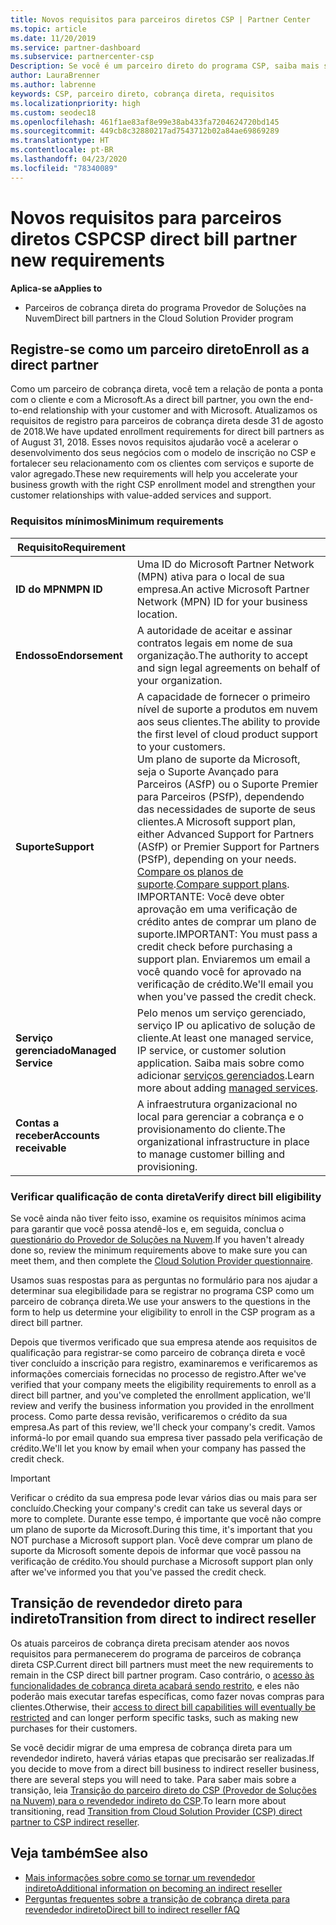 ```yaml
---
title: Novos requisitos para parceiros diretos CSP | Partner Center
ms.topic: article
ms.date: 11/20/2019
ms.service: partner-dashboard
ms.subservice: partnercenter-csp
Description: Se você é um parceiro direto do programa CSP, saiba mais sobre os requisitos atualizados de suporte e serviços e como atender a eles.
author: LauraBrenner
ms.author: labrenne
keywords: CSP, parceiro direto, cobrança direta, requisitos
ms.localizationpriority: high
ms.custom: seodec18
ms.openlocfilehash: 461f1ae83af8e99e38ab433fa7204624720bd145
ms.sourcegitcommit: 449cb8c32880217ad7543712b02a84ae69869289
ms.translationtype: HT
ms.contentlocale: pt-BR
ms.lasthandoff: 04/23/2020
ms.locfileid: "78340089"
---
```

# <a name="csp-direct-bill-partner-new-requirements"></a><span data-ttu-id="69ff9-104">Novos requisitos para parceiros diretos CSP</span><span class="sxs-lookup"><span data-stu-id="69ff9-104">CSP direct bill partner new requirements</span></span>

<span data-ttu-id="69ff9-105">**Aplica-se a**</span><span class="sxs-lookup"><span data-stu-id="69ff9-105">**Applies to**</span></span>

- <span data-ttu-id="69ff9-106">Parceiros de cobrança direta do programa Provedor de Soluções na Nuvem</span><span class="sxs-lookup"><span data-stu-id="69ff9-106">Direct bill partners in the Cloud Solution Provider program</span></span>

## <a name="enroll-as-a-direct-partner"></a><span data-ttu-id="69ff9-107">Registre-se como um parceiro direto</span><span class="sxs-lookup"><span data-stu-id="69ff9-107">Enroll as a direct partner</span></span>

<span data-ttu-id="69ff9-108">Como um parceiro de cobrança direta, você tem a relação de ponta a ponta com o cliente e com a Microsoft.</span><span class="sxs-lookup"><span data-stu-id="69ff9-108">As a direct bill partner, you own the end-to-end relationship with your customer and with Microsoft.</span></span> <span data-ttu-id="69ff9-109">Atualizamos os requisitos de registro para parceiros de cobrança direta desde 31 de agosto de 2018.</span><span class="sxs-lookup"><span data-stu-id="69ff9-109">We have updated enrollment requirements for direct bill partners as of August 31, 2018.</span></span> <span data-ttu-id="69ff9-110">Esses novos requisitos ajudarão você a acelerar o desenvolvimento dos seus negócios com o modelo de inscrição no CSP e fortalecer seu relacionamento com os clientes com serviços e suporte de valor agregado.</span><span class="sxs-lookup"><span data-stu-id="69ff9-110">These new requirements will help you accelerate your business growth with the right CSP enrollment model and strengthen your customer relationships with value-added services and support.</span></span>

### <a name="minimum-requirements"></a><span data-ttu-id="69ff9-111">Requisitos mínimos</span><span class="sxs-lookup"><span data-stu-id="69ff9-111">Minimum requirements</span></span>

|<span data-ttu-id="69ff9-112">**Requisito**</span><span class="sxs-lookup"><span data-stu-id="69ff9-112">**Requirement**</span></span>|                             |
|--------------------------------|--------------------------------------------------------------|
|<span data-ttu-id="69ff9-113">**ID do MPN**</span><span class="sxs-lookup"><span data-stu-id="69ff9-113">**MPN ID**</span></span>   |<span data-ttu-id="69ff9-114">Uma ID do Microsoft Partner Network (MPN) ativa para o local de sua empresa.</span><span class="sxs-lookup"><span data-stu-id="69ff9-114">An active Microsoft Partner Network (MPN) ID for your business location.</span></span>    |
|<span data-ttu-id="69ff9-115">**Endosso**</span><span class="sxs-lookup"><span data-stu-id="69ff9-115">**Endorsement**</span></span>   |<span data-ttu-id="69ff9-116">A autoridade de aceitar e assinar contratos legais em nome de sua organização.</span><span class="sxs-lookup"><span data-stu-id="69ff9-116">The authority to accept and sign legal agreements on behalf of your organization.</span></span>|
|<span data-ttu-id="69ff9-117">**Suporte**</span><span class="sxs-lookup"><span data-stu-id="69ff9-117">**Support**</span></span>   |<span data-ttu-id="69ff9-118">A capacidade de fornecer o primeiro nível de suporte a produtos em nuvem aos seus clientes.</span><span class="sxs-lookup"><span data-stu-id="69ff9-118">The ability to provide the first level of cloud product support to your customers.</span></span> <br><span data-ttu-id="69ff9-119">Um plano de suporte da Microsoft, seja o Suporte Avançado para Parceiros (ASfP) ou o Suporte Premier para Parceiros (PSfP), dependendo das necessidades de suporte de seus clientes.</span><span class="sxs-lookup"><span data-stu-id="69ff9-119">A Microsoft support plan, either Advanced Support for Partners (ASfP) or Premier Support for Partners (PSfP), depending on your needs.</span></span> <span data-ttu-id="69ff9-120">[Compare os planos de suporte](https://partner.microsoft.com/support/partnersupport).</span><span class="sxs-lookup"><span data-stu-id="69ff9-120">[Compare support plans](https://partner.microsoft.com/support/partnersupport).</span></span><br> <span data-ttu-id="69ff9-121">IMPORTANTE: Você deve obter aprovação em uma verificação de crédito antes de comprar um plano de suporte.</span><span class="sxs-lookup"><span data-stu-id="69ff9-121">IMPORTANT: You must pass a credit check before purchasing a support plan.</span></span> <span data-ttu-id="69ff9-122">Enviaremos um email a você quando você for aprovado na verificação de crédito.</span><span class="sxs-lookup"><span data-stu-id="69ff9-122">We'll email you when you've passed the credit check.</span></span> |
|<span data-ttu-id="69ff9-123">**Serviço gerenciado**</span><span class="sxs-lookup"><span data-stu-id="69ff9-123">**Managed Service**</span></span>   |<span data-ttu-id="69ff9-124">Pelo menos um serviço gerenciado, serviço IP ou aplicativo de solução de cliente.</span><span class="sxs-lookup"><span data-stu-id="69ff9-124">At least one managed service, IP service, or customer solution application.</span></span> <span data-ttu-id="69ff9-125">Saiba mais sobre como adicionar [serviços gerenciados](https://partner.microsoft.com/business-opportunities/managed-services-provider).</span><span class="sxs-lookup"><span data-stu-id="69ff9-125">Learn more about adding [managed services](https://partner.microsoft.com/business-opportunities/managed-services-provider).</span></span>|
|<span data-ttu-id="69ff9-126">**Contas a receber**</span><span class="sxs-lookup"><span data-stu-id="69ff9-126">**Accounts receivable**</span></span> |<span data-ttu-id="69ff9-127">A infraestrutura organizacional no local para gerenciar a cobrança e o provisionamento do cliente.</span><span class="sxs-lookup"><span data-stu-id="69ff9-127">The organizational infrastructure in place to manage customer billing and provisioning.</span></span>

### <a name="verify-direct-bill-eligibility"></a><span data-ttu-id="69ff9-128">Verificar qualificação de conta direta</span><span class="sxs-lookup"><span data-stu-id="69ff9-128">Verify direct bill eligibility</span></span>

<span data-ttu-id="69ff9-129">Se você ainda não tiver feito isso, examine os requisitos mínimos acima para garantir que você possa atendê-los e, em seguida, conclua o [questionário do Provedor de Soluções na Nuvem](https://partner.microsoft.com/cloud-solution-provider/assessment).</span><span class="sxs-lookup"><span data-stu-id="69ff9-129">If you haven't already done so, review the minimum requirements above to make sure you can meet them, and then complete the [Cloud Solution Provider questionnaire](https://partner.microsoft.com/cloud-solution-provider/assessment).</span></span>

<span data-ttu-id="69ff9-130">Usamos suas respostas para as perguntas no formulário para nos ajudar a determinar sua elegibilidade para se registrar no programa CSP como um parceiro de cobrança direta.</span><span class="sxs-lookup"><span data-stu-id="69ff9-130">We use your answers to the questions in the form to help us determine your eligibility to enroll in the CSP program as a direct bill partner.</span></span>

<span data-ttu-id="69ff9-131">Depois que tivermos verificado que sua empresa atende aos requisitos de qualificação para registrar-se como parceiro de cobrança direta e você tiver concluído a inscrição para registro, examinaremos e verificaremos as informações comerciais fornecidas no processo de registro.</span><span class="sxs-lookup"><span data-stu-id="69ff9-131">After we've verified that your company meets the eligibility requirements to enroll as a direct bill partner, and you've completed the enrollment application, we'll review and verify the business information you provided in the enrollment process.</span></span> <span data-ttu-id="69ff9-132">Como parte dessa revisão, verificaremos o crédito da sua empresa.</span><span class="sxs-lookup"><span data-stu-id="69ff9-132">As part of this review, we'll check your company's credit.</span></span> <span data-ttu-id="69ff9-133">Vamos informá-lo por email quando sua empresa tiver passado pela verificação de crédito.</span><span class="sxs-lookup"><span data-stu-id="69ff9-133">We'll let you know by email when your company has passed the credit check.</span></span>

>[!IMPORTANT]
><span data-ttu-id="69ff9-134">Verificar o crédito da sua empresa pode levar vários dias ou mais para ser concluído.</span><span class="sxs-lookup"><span data-stu-id="69ff9-134">Checking your company's credit can take us several days or more to complete.</span></span> <span data-ttu-id="69ff9-135">Durante esse tempo, é importante que você não compre um plano de suporte da Microsoft.</span><span class="sxs-lookup"><span data-stu-id="69ff9-135">During this time, it's important that you NOT purchase a Microsoft support plan.</span></span> <span data-ttu-id="69ff9-136">Você deve comprar um plano de suporte da Microsoft somente depois de informar que você passou na verificação de crédito.</span><span class="sxs-lookup"><span data-stu-id="69ff9-136">You should purchase a Microsoft support plan only after we've informed you that you've passed the credit check.</span></span>

## <a name="transition-from-direct-to-indirect-reseller"></a><span data-ttu-id="69ff9-137">Transição de revendedor direto para indireto</span><span class="sxs-lookup"><span data-stu-id="69ff9-137">Transition from direct to indirect reseller</span></span>

<span data-ttu-id="69ff9-138">Os atuais parceiros de cobrança direta precisam atender aos novos requisitos para permanecerem do programa de parceiros de cobrança direta CSP.</span><span class="sxs-lookup"><span data-stu-id="69ff9-138">Current direct bill partners must meet the new requirements to remain in the CSP direct bill partner program.</span></span> <span data-ttu-id="69ff9-139">Caso contrário, o [acesso às funcionalidades de cobrança direta acabará sendo restrito](restricted-direct-bill-capabilities.md), e eles não poderão mais executar tarefas específicas, como fazer novas compras para clientes.</span><span class="sxs-lookup"><span data-stu-id="69ff9-139">Otherwise, their [access to direct bill capabilities will eventually be restricted](restricted-direct-bill-capabilities.md) and can longer perform specific tasks, such as making new purchases for their customers.</span></span> 

<span data-ttu-id="69ff9-140">Se você decidir migrar de uma empresa de cobrança direta para um revendedor indireto, haverá várias etapas que precisarão ser realizadas.</span><span class="sxs-lookup"><span data-stu-id="69ff9-140">If you decide to move from a direct bill business to indirect reseller business, there are several steps you will need to take.</span></span> <span data-ttu-id="69ff9-141">Para saber mais sobre a transição, leia [Transição do parceiro direto do CSP (Provedor de Soluções na Nuvem) para o revendedor indireto do CSP](transition-direct-to-indirect.md).</span><span class="sxs-lookup"><span data-stu-id="69ff9-141">To learn more about transitioning, read [Transition from Cloud Solution Provider (CSP) direct partner to CSP indirect reseller](transition-direct-to-indirect.md).</span></span> 

## <a name="see-also"></a><span data-ttu-id="69ff9-142">Veja também</span><span class="sxs-lookup"><span data-stu-id="69ff9-142">See also</span></span>

- [<span data-ttu-id="69ff9-143">Mais informações sobre como se tornar um revendedor indireto</span><span class="sxs-lookup"><span data-stu-id="69ff9-143">Additional information on becoming an indirect reseller</span></span>](https://assetsprod.microsoft.com/csp-directbill-to-indirect-transition.pdf)
- [<span data-ttu-id="69ff9-144">Perguntas frequentes sobre a transição de cobrança direta para revendedor indireto</span><span class="sxs-lookup"><span data-stu-id="69ff9-144">Direct bill to indirect reseller fAQ</span></span>](https://assetsprod.microsoft.com/mpn/direct-bill-partner-faq.pdf)
